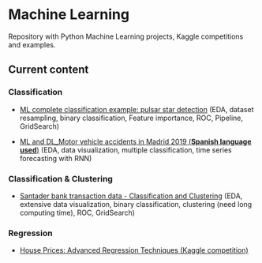 # Machine Learning

Repository with Python Machine Learning projects, Kaggle competitions and examples. 

## Current content

### Classification
* [ML complete classification example: pulsar star detection](https://github.com/Sampayob/Machine-Learning/blob/master/classification/Machine%20Learning%20complete%20classification%20example%20-%20Pulsar%20star%20detection.ipynb) (EDA, dataset resampling, binary classification, Feature importance, ROC, Pipeline, GridSearch) 

* [ML and DL_Motor vehicle accidents in Madrid 2019 (**Spanish language used**)](https://github.com/Sampayob/Machine-Learning/blob/master/classification/MLandDL_MotorVehicleAccidents.ipynb) (EDA, data visualization, multiple classification, time series forecasting with RNN) 

### Classification & Clustering
* [Santader bank transaction data - Classification and Clustering](https://github.com/Sampayob/Machine-Learning/blob/master/classification-and-clustering/santander-clustering-and-classification.ipynb) (EDA, extensive data visualization, binary classification, clustering (need long computing time), ROC, GridSearch) 

### Regression

* [House Prices: Advanced Regression Techniques (Kaggle competition)](https://www.kaggle.com/ssampab/comprehensive-guide-through-regression-modeling)
